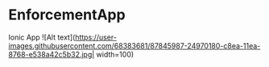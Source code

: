 # EnforcementApp
Ionic App
![Alt text](https://user-images.githubusercontent.com/68383681/87845987-24970180-c8ea-11ea-8768-e538a42c5b32.jpg| width=100)
